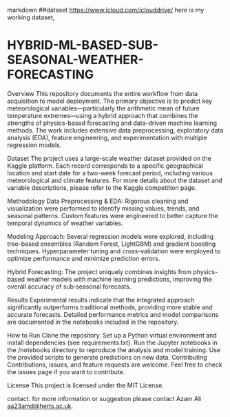 markdown
##dataset
https://www.icloud.com/iclouddrive/
here is my working dataset, 

# HYBRID-ML-BASED-SUB-SEASONAL-WEATHER-FORECASTING
Overview
This repository documents the entire workflow from data acquisition to model deployment. The primary objective is to predict key meteorological variables—particularly the arithmetic mean of future temperature extremes—using a hybrid approach that combines the strengths of physics-based forecasting and data-driven machine learning methods. The work includes extensive data preprocessing, exploratory data analysis (EDA), feature engineering, and experimentation with multiple regression models.

Dataset
The project uses a large-scale weather dataset provided on the Kaggle platform. Each record corresponds to a specific geographical location and start date for a two-week forecast period, including various meteorological and climate features. For more details about the dataset and variable descriptions, please refer to the Kaggle competition page.

Methodology
Data Preprocessing & EDA:
Rigorous cleaning and visualization were performed to identify missing values, trends, and seasonal patterns. Custom features were engineered to better capture the temporal dynamics of weather variables.

Modeling Approach:
Several regression models were explored, including tree-based ensembles (Random Forest, LightGBM) and gradient boosting techniques. Hyperparameter tuning and cross-validation were employed to optimize performance and minimize prediction errors.

Hybrid Forecasting:
The project uniquely combines insights from physics-based weather models with machine learning predictions, improving the overall accuracy of sub‐seasonal forecasts.

Results
Experimental results indicate that the integrated approach significantly outperforms traditional methods, providing more stable and accurate forecasts. Detailed performance metrics and model comparisons are documented in the notebooks included in the repository.

How to Run
Clone the repository.
Set up a Python virtual environment and install dependencies (see requirements.txt).
Run the Jupyter notebooks in the /notebooks directory to reproduce the analysis and model training.
Use the provided scripts to generate predictions on new data.
Contributing
Contributions, issues, and feature requests are welcome. Feel free to check the issues page if you want to contribute.

License
This project is licensed under the MIT License.

contact. for more information or suggestion please contact
Azam Ali aa23amd@herts.ac.uk.
